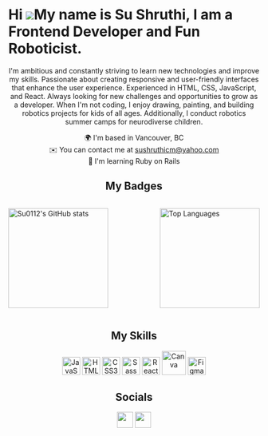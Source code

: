 
# Hi ![](https://user-images.githubusercontent.com/18350557/176309783-0785949b-9127-417c-8b55-ab5a4333674e.gif)My name is Su Shruthi, I am a Frontend Developer and Fun Roboticist.

<div style="text-align: center;">
  
I'm ambitious and constantly striving to learn new technologies and improve my skills. Passionate about creating responsive and user-friendly interfaces that enhance the user experience. Experienced in HTML, CSS, JavaScript, and React. Always looking for new challenges and opportunities to grow as a developer. When I'm not coding, I enjoy drawing, painting, and building robotics projects for kids of all ages. Additionally, I conduct robotics summer camps for neurodiverse children.

<ul style="list-style-type: none; margin: 0; padding: 0;">
  <li>🌍 I'm based in Vancouver, BC</li>
  <li>✉️ You can contact me at <a href="mailto:sushruthicm@yahoo.com">sushruthicm@yahoo.com</a></li>
  <li>🧠 I'm learning Ruby on Rails</li>
</ul>

</div>
<!-- - ⚡  I've taken on some pretty wild challenges in the past! I've gone 55 hours without any sleep, which means I powered through two full nights without any shut-eye. But that's not all! I've also gone off the grid for a full week, ditching my phone, social media, and the internet entirely. And I've even completed a one-week water fast and a 30-hour period without any food or water. I'm always looking for new challenges and experiences to push myself to the limit! -->

<div style="text-align: center;">
  <h2>My Badges</h2>
</div>

<div style="display: flex; justify-content: space-between;">

<a href="http://www.github.com/Su0112"><img src="https://github-readme-stats.vercel.app/api?username=Su0112&show_icons=true&hide=&count_private=true&title_color=0891b2&text_color=ffffff&icon_color=0891b2&bg_color=1c1917&hide_border=true&show_icons=true" alt="Su0112's GitHub stats" height="200px" /></a>

<a href="https://github.com/Su0112" align="left" ><img src="https://github-readme-stats.vercel.app/api/top-langs/?username=Su0112&langs_count=10&title_color=0891b2&text_color=ffffff&icon_color=0891b2&bg_color=1c1917&hide_border=true&locale=en&custom_title=Top%20%Languages"  alt="Top Languages" height="200px" /></a>

</div>

<div style="text-align: center;">
  <h2>My Skills</h2>
</div>
<p align="center">
<a href="https://developer.mozilla.org/en-US/docs/Web/JavaScript" target="_blank" rel="noreferrer"><img src="https://raw.githubusercontent.com/danielcranney/readme-generator/main/public/icons/skills/javascript-colored.svg" width="36" height="36" alt="JavaScript" /></a>
<a href="https://developer.mozilla.org/en-US/docs/Glossary/HTML5" target="_blank" rel="noreferrer"><img src="https://raw.githubusercontent.com/danielcranney/readme-generator/main/public/icons/skills/html5-colored.svg" width="36" height="36" alt="HTML5" /></a>
<a href="https://www.w3.org/TR/CSS/#css" target="_blank" rel="noreferrer"><img src="https://raw.githubusercontent.com/danielcranney/readme-generator/main/public/icons/skills/css3-colored.svg" width="36" height="36" alt="CSS3" /></a>
<a href="https://sass-lang.com/" target="_blank" rel="noreferrer"><img src="https://raw.githubusercontent.com/danielcranney/readme-generator/main/public/icons/skills/sass-colored.svg" width="36" height="36" alt="Sass" /></a>
<a href="https://reactjs.org/" target="_blank" rel="noreferrer"><img src="https://raw.githubusercontent.com/danielcranney/readme-generator/main/public/icons/skills/react-colored.svg" width="36" height="36" alt="React" /></a>
<a href="https://canva.com/" target="_blank" rel="noreferrer"><img src="https://www.vectorlogo.zone/logos/canva/canva-ar21.svg" width="48" height="48" alt="Canva" /></a>
<a href="https://www.figma.com/" target="_blank" rel="noreferrer"><img src="https://raw.githubusercontent.com/danielcranney/readme-generator/main/public/icons/skills/figma-colored.svg" width="36" height="36" alt="Figma" /></a>
</p>

<div style="text-align: center;">
  <h2>Socials</h2>
</div>

<p align="center"> <a href="https://www.github.com/Su0112" target="_blank" rel="noreferrer"><img src="https://raw.githubusercontent.com/danielcranney/readme-generator/main/public/icons/socials/github.svg" width="32" height="32" /></a>  <a href="https://www.linkedin.com/in/shruthicm" target="_blank" rel="noreferrer"><img src="https://raw.githubusercontent.com/danielcranney/readme-generator/main/public/icons/socials/linkedin.svg" width="32" height="32" /></a></p>
